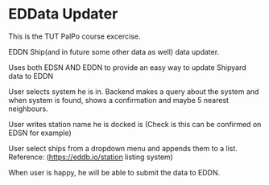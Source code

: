 # EDData Updater
This is the TUT PalPo course excercise.

EDDN Ship(and in future some other data as well) data updater.

Uses both EDSN AND EDDN to provide an easy way to update Shipyard data to EDDN

User selects system he is in. 
Backend makes a query about the system and when system is found, shows a confirmation and maybe 5 nearest neighbours.

User writes station name he is docked is (Check is this can be confirmed on EDSN for example)

User select ships from a dropdown menu and appends them to a list. Reference: (https://eddb.io/station listing system)

When user is happy, he will be able to submit the data to EDDN.

